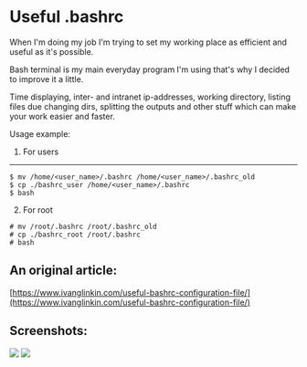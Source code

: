 # Useful .bashrc

When I'm doing my job I'm trying to set my working place as efficient and useful as it's possible. 

Bash terminal is my main everyday program I'm using that's why I decided to improve it a little.

Time displaying, inter- and intranet ip-addresses, working directory, listing files due changing dirs, splitting the outputs and other stuff which can make your work easier and faster. 

Usage example:
1. For users
------------
```
$ mv /home/<user_name>/.bashrc /home/<user_name>/.bashrc_old
$ cp ./bashrc_user /home/<user_name>/.bashrc
$ bash
```
2. For root
```
# mv /root/.bashrc /root/.bashrc_old
# cp ./bashrc_root /root/.bashrc
# bash
```


An original article:
--------------------
[https://www.ivanglinkin.com/useful-bashrc-configuration-file/](https://www.ivanglinkin.com/useful-bashrc-configuration-file/)

Screenshots:
------------
![](https://www.ivanglinkin.com/wp-content/uploads/2020/12/bash11.png)
![](https://www.ivanglinkin.com/wp-content/uploads/2020/12/bashrc2.png)
